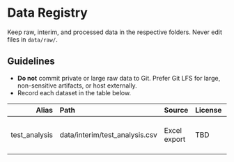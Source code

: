 # Data Registry

Keep raw, interim, and processed data in the respective folders. Never edit files in `data/raw/`.

## Guidelines
- **Do not** commit private or large raw data to Git. Prefer Git LFS for large, non-sensitive artifacts, or host externally.
- Record each dataset in the table below.

| Alias | Path | Source | License | Rows | Columns | Notes |
|------:|:-----|:-------|:--------|-----:|--------:|:------|
| test_analysis | data/interim/test_analysis.csv | Excel export | TBD | - | - | Converted from the provided spreadsheet |

